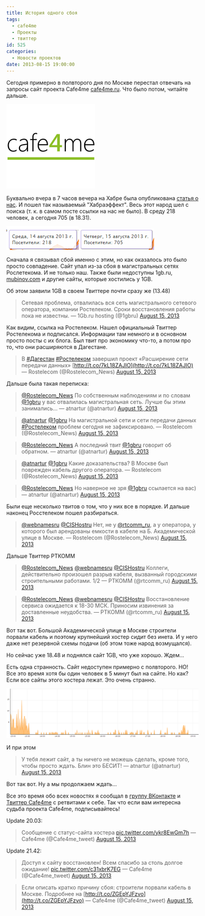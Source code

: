 ```yaml
---
title: История одного сбоя
tags:
  - cafe4me
  - Проекты
  - твиттер
id: 525
categories:
  - Новости проектов
date: 2013-08-15 19:00:00
---
```


Сегодня примерно в полвторого дня по Москве перестал отвечать на запросы сайт проекта Cafe4me [cafe4me.ru](http://cafe4me.ru "Cafe4me"). Что было потом, читайте дальше. <!--more-->

[![logo_cub](/content/2013/08/logo_cub.png)](/content/2013/08/logo_cub.png)

Буквально вчера в 7 часов вечера на Хабре была опубликована [статья о нас](http://habrahabr.ru/company/bi_kazan/blog/190076). И пошел так называемый "Хабраэффект". Весь этот народ шел с поиска (т. к. в самом посте ссылки на нас не было). В среду 218 человек, а сегодня 705 (в 18.31).

[![](/content/2013/08/Image-012.png)](/content/2013/08/Image-012.png)[![](/content/2013/08/Image-013.png)](/content/2013/08/Image-013.png)

Сначала я связывал сбой именно с этим, но как оказалось это было просто совпадение. Сайт упал из-за сбоя в магистральных сетях Рослетекома. И не только наш. Также были недоступны 1gb.ru, [mubinov.com](http://mubinov.com) и другие сайты, которые хостились у 1GB.

Об этом заявили 1GB в своем Твиттере почти сразу же (13.48)

> Сетевая проблема, отвалилась вся сеть магистрального сетевого оператора, компании Ростелеком. Сроки восстановления работы пока не известны.
> &mdash; 1Gb.ru hosting (@1gbru) [August 15, 2013](https://twitter.com/1gbru/statuses/367945904201805825)
<script async src="//platform.twitter.com/widgets.js" charset="utf-8"></script>

Как видим, ссылка на Ростелеком. Нашел официальный Твиттер Ростелекома и подписался. Информации там немного и в основном просто посты с их блога. Был твит про экономику что-то, а потом про то, что они расширяются в Дагестане. 

> В [#Дагестан](https://twitter.com/search?q=%23%D0%94%D0%B0%D0%B3%D0%B5%D1%81%D1%82%D0%B0%D0%BD&amp;src=hash) [#Ростелеком](https://twitter.com/search?q=%23%D0%A0%D0%BE%D1%81%D1%82%D0%B5%D0%BB%D0%B5%D0%BA%D0%BE%D0%BC&amp;src=hash) завершил проект «Расширение сети передачи данных» [http://t.co/7kL18ZAJIO](http://t.co/7kL18ZAJIO)
> &mdash; Rostelecom (@Rostelecom_News) [August 15, 2013](https://twitter.com/Rostelecom_News/statuses/368005294854385664)
<script async src="//platform.twitter.com/widgets.js" charset="utf-8"></script>

Дальше была такая переписка:

> [@Rostelecom_News](https://twitter.com/Rostelecom_News) По собственным наблюдениям и по словам [@1gbru](https://twitter.com/1gbru) у вас отвалилась магистральная сеть. Лучше бы этим занимались...
> &mdash; atnartur (@atnartur) [August 15, 2013](https://twitter.com/atnartur/statuses/368005998499614720)
<script async src="//platform.twitter.com/widgets.js" charset="utf-8"></script>

> [@atnartur](https://twitter.com/atnartur) [@1gbru](https://twitter.com/1gbru) На магистральной сети и сети передачи данных [#Ростелеком](https://twitter.com/search?q=%23%D0%A0%D0%BE%D1%81%D1%82%D0%B5%D0%BB%D0%B5%D0%BA%D0%BE%D0%BC&amp;src=hash) проблем сегодня не зафиксировано.
> &mdash; Rostelecom (@Rostelecom_News) [August 15, 2013](https://twitter.com/Rostelecom_News/statuses/368009170047365121)
<script async src="//platform.twitter.com/widgets.js" charset="utf-8"></script>

> [@Rostelecom_News](https://twitter.com/Rostelecom_News) А последний твит [@1gbru](https://twitter.com/1gbru) говорит об обратном.
> &mdash; atnartur (@atnartur) [August 15, 2013](https://twitter.com/atnartur/statuses/368009310737276928)
<script async src="//platform.twitter.com/widgets.js" charset="utf-8"></script>

> [@atnartur](https://twitter.com/atnartur) [@1gbru](https://twitter.com/1gbru) Какие доказательства? В Москве был поврежден кабель другого оператора.
> &mdash; Rostelecom (@Rostelecom_News) [August 15, 2013](https://twitter.com/Rostelecom_News/statuses/368009790233923584)
<script async src="//platform.twitter.com/widgets.js" charset="utf-8"></script>

> [@Rostelecom_News](https://twitter.com/Rostelecom_News) Но наверное не зря [@1gbru](https://twitter.com/1gbru) ссылается на вас)
> &mdash; atnartur (@atnartur) [August 15, 2013](https://twitter.com/atnartur/statuses/368009914268282880)
<script async src="//platform.twitter.com/widgets.js" charset="utf-8"></script>

Были еще несколько твитов о том, что у них все в порядке. И дальше наконец Росстелеком пошел разбираться. 

> [@webnamesru](https://twitter.com/webnamesru) [@CISHostru](https://twitter.com/CISHostru) Нет, не у [@rtcomm_ru](https://twitter.com/rtcomm_ru), а у оператора, у которого был арендованы емкости в кабеле на Б. Академической улице в Москве.
> &mdash; Rostelecom (@Rostelecom_News) [August 15, 2013](https://twitter.com/Rostelecom_News/statuses/368011415476371457)
<script async src="//platform.twitter.com/widgets.js" charset="utf-8"></script>

Дальше Твиттер РТКОММ

> [@Rostelecom_News](https://twitter.com/Rostelecom_News) [@webnamesru](https://twitter.com/webnamesru) [@CISHostru](https://twitter.com/CISHostru) Коллеги, действительно произошел разрыв кабеля, вызванный городскими строительными работами. 1/2
> &mdash; РТКОММ (@rtcomm_ru) [August 15, 2013](https://twitter.com/rtcomm_ru/statuses/368013449315373056)
<script async src="//platform.twitter.com/widgets.js" charset="utf-8"></script>

> [@Rostelecom_News](https://twitter.com/Rostelecom_News) [@webnamesru](https://twitter.com/webnamesru) [@CISHostru](https://twitter.com/CISHostru) Восстановление сервиса ожидается к 18-30 МСК. Приносим извинения за доставленные неудобства.
> &mdash; РТКОММ (@rtcomm_ru) [August 15, 2013](https://twitter.com/rtcomm_ru/statuses/368013652277723137)
<script async src="//platform.twitter.com/widgets.js" charset="utf-8"></script>

Вот так вот. Большой Академической улице в Москве строители порвали кабель и поэтому крупнейший хостер сидит без инета. И у него даже нет резервной схемы подачи (об этом тоже народ возмущался). 

Но сейчас уже 18.48 и поднялся сайт 1GB, что уже хорошо. Ждем...

Есть одна странность. Сайт недоступен примерно с полвторого. НО! Все это время хотя бы один человек в 5 минут был на сайте. Но как? Если все сайты этого хостера лежат. Это очень странно.

[![](/content/2013/08/Image-014.png)](/content/2013/08/Image-014.png)

И при этом 

> У тебя лежит сайт, а ты ничего не можешь сделать, кроме того, чтобы просто ждать. Блин это БЕСИТ!
> &mdash; atnartur (@atnartur) [August 15, 2013](https://twitter.com/atnartur/statuses/368003649043435520)
<script async src="//platform.twitter.com/widgets.js" charset="utf-8"></script>

Вот так вот. Ну а мы продолжаем ждать...

Все это время обо всех новостях я сообщал в [группу ВКонтакте](http://vk.com/cafe4me) и [Твиттер Cafe4me](http://twitter.com/cafe4me_tweet) с ретвитами к себе. Так что если вам интересна судьба проекта Cafe4me, подписывайтесь! 

Update 20.03:

> Сообщение с статус-сайта хостера [pic.twitter.com/ykr8EwGm7h](http://t.co/ykr8EwGm7h)
> &mdash; Cafe4me (@Cafe4me_tweet) [August 15, 2013](https://twitter.com/Cafe4me_tweet/statuses/368038740129632256)
<script async src="//platform.twitter.com/widgets.js" charset="utf-8"></script>

Update 21.42:

> Доступ к сайту восстановлен! Всем спасибо за столь долгое ожидание! [pic.twitter.com/c31xbrK7EG](http://t.co/c31xbrK7EG)
> &mdash; Cafe4me (@Cafe4me_tweet) [August 15, 2013](https://twitter.com/Cafe4me_tweet/statuses/368064373723389952)
<script async src="//platform.twitter.com/widgets.js" charset="utf-8"></script>

> Если описать кратко причину сбоя: строители порвали кабель в Москве. Подробнее на [http://t.co/ZGEpYJFzvo](http://t.co/ZGEpYJFzvo)
> &mdash; Cafe4me (@Cafe4me_tweet) [August 15, 2013](https://twitter.com/Cafe4me_tweet/statuses/368064903137230848)
<script async src="//platform.twitter.com/widgets.js" charset="utf-8"></script>